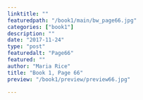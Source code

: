 ```yaml
---
linktitle: ""
featuredpath: "/book1/main/bw_page66.jpg"
categories: ["book1"]
description: ""
date: "2017-11-24"
type: "post"
featuredalt: "Page66"
featured: ""
author: "Maria Rice"
title: "Book 1, Page 66"
preview: "/book1/preview/preview66.jpg"

---
```

